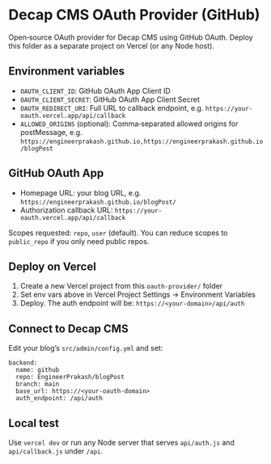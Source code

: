 # Decap CMS OAuth Provider (GitHub)

Open‑source OAuth provider for Decap CMS using GitHub OAuth. Deploy this folder as a separate project on Vercel (or any Node host).

## Environment variables

- `OAUTH_CLIENT_ID`: GitHub OAuth App Client ID
- `OAUTH_CLIENT_SECRET`: GitHub OAuth App Client Secret
- `OAUTH_REDIRECT_URI`: Full URL to callback endpoint, e.g. `https://your-oauth.vercel.app/api/callback`
- `ALLOWED_ORIGINS` (optional): Comma‑separated allowed origins for postMessage, e.g. `https://engineerprakash.github.io,https://engineerprakash.github.io/blogPost`

## GitHub OAuth App

- Homepage URL: your blog URL, e.g. `https://engineerprakash.github.io/blogPost/`
- Authorization callback URL: `https://your-oauth.vercel.app/api/callback`

Scopes requested: `repo`, `user` (default). You can reduce scopes to `public_repo` if you only need public repos.

## Deploy on Vercel

1. Create a new Vercel project from this `oauth-provider/` folder
2. Set env vars above in Vercel Project Settings → Environment Variables
3. Deploy. The auth endpoint will be: `https://<your-domain>/api/auth`

## Connect to Decap CMS

Edit your blog’s `src/admin/config.yml` and set:

```
backend:
  name: github
  repo: EngineerPrakash/blogPost
  branch: main
  base_url: https://<your-oauth-domain>
  auth_endpoint: /api/auth
```

## Local test

Use `vercel dev` or run any Node server that serves `api/auth.js` and `api/callback.js` under `/api`.
